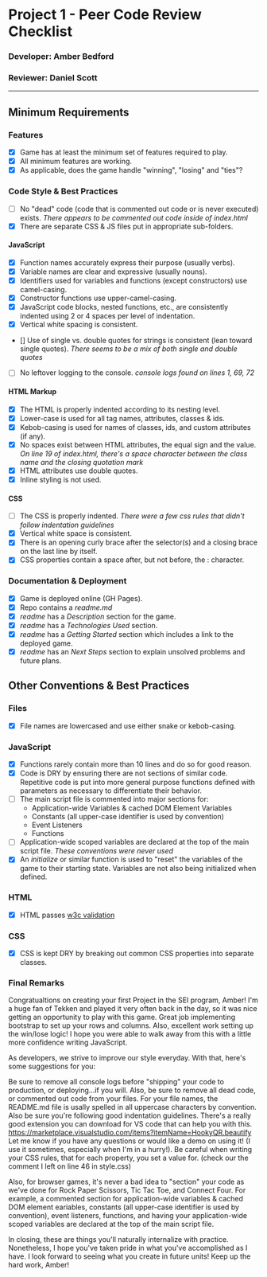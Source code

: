 # Project 1 - Peer Code Review Checklist

### Developer: Amber Bedford
### Reviewer: Daniel Scott
---

## Minimum Requirements

### Features
- [X] Game has at least the minimum set of features required to play.
- [X] All minimum features are working.
- [X] As applicable, does the game handle "winning", "losing" and "ties"?

### Code Style & Best Practices
- [ ] No "dead" code (code that is commented out code or is never executed) exists.
    _There appears to be commented out code inside of index.html_
- [X] There are separate CSS & JS files put in appropriate sub-folders.

#### JavaScript
- [X] Function names accurately express their purpose (usually verbs).
- [X] Variable names are clear and expressive (usually nouns).
- [X] Identifiers used for variables and functions (except constructors) use camel-casing.
- [X] Constructor functions use upper-camel-casing.
- [X] JavaScript code blocks, nested functions, etc., are consistently indented using 2 or 4 spaces per level of indentation.
- [X] Vertical white spacing is consistent.
- [] Use of single vs. double quotes for strings is consistent (lean toward single 
quotes).
    _There seems to be a mix of both single and double quotes_
- [ ] No leftover logging to the console.
     _console logs found on lines 1, 69, 72_

#### HTML Markup
- [X] The HTML is properly indented according to its nesting level.
- [X] Lower-case is used for all tag names, attributes, classes & ids.
- [X] Kebob-casing is used for names of classes, ids, and custom attributes (if any).
- [X] No spaces exist between HTML attributes, the equal sign and the value.
 _On line 19 of index.html, there's a space character between the class name and the closing quotation mark_
- [X] HTML attributes use double quotes.
- [X] Inline styling is not used.

#### CSS
- [ ] The CSS is properly indented.
 _There were a few css rules that didn't follow indentation guidelines_
- [X] Vertical white space is consistent.
- [X] There is an opening curly brace after the selector(s) and a closing brace on the last line by itself.
- [X] CSS properties contain a space after, but not before, the : character.

### Documentation & Deployment
- [X] Game is deployed online (GH Pages).
- [X] Repo contains a _readme.md_
- [X] _readme_ has a _Description_ section for the game.
- [X] _readme_ has a _Technologies Used_ section.
- [X] _readme_ has a _Getting Started_ section which includes a link to the deployed game.
- [X] _readme_ has an _Next Steps_ section to explain unsolved problems and future plans.

## Other Conventions & Best Practices

### Files
- [X] File names are lowercased and use either snake or kebob-casing.

### JavaScript
- [X] Functions rarely contain more than 10 lines and do so for good reason.
- [X] Code is DRY by ensuring there are not sections of similar code.  Repetitive code is put into more general purpose functions defined with parameters as necessary to differentiate their behavior.
- [ ] The main script file is commented into major sections for:
	- Application-wide Variables & cached DOM Element Variables
	- Constants (all upper-case identifier is used by convention)
	- Event Listeners
	- Functions
- [ ] Application-wide scoped variables are declared at the top of the main script file.
    _These conventions were never used_
- [X] An _initialize_ or similar function is used to "reset" the variables of the game to their starting state.  Variables are not also being initialized when defined.

### HTML
- [X] HTML passes [w3c validation](https://validator.w3.org/)

### CSS
- [X] CSS is kept DRY by breaking out common CSS properties into separate classes.


### Final Remarks

Congratualtions on creating your first Project in the SEI program, Amber! I'm a huge fan of Tekken and played it very often back in the day, so it was nice getting an opportunity to play with this game. Great job implementing bootstrap to set up your rows and columns. Also, excellent work setting up the win/lose logic! I hope you were able to walk away from this with a little more confidence writing JavaScript. 

As developers, we strive to improve our style everyday. With that, here's some suggestions for you: 

Be sure to remove all console logs before "shipping" your code to production, or deploying...if you will. Also, be sure to remove all dead code, or commented out code from your files. For your file names, the README.md file is usally spelled in all uppercase characters by convention. Also be sure you're following good indentation guidelines. There's a really good extension you can download for VS code that can help you with this. https://marketplace.visualstudio.com/items?itemName=HookyQR.beautify Let me know if you have any questions or would like a demo on using it! (I use it sometimes, especially when I'm in a hurry!). Be careful when writing your CSS rules, that for each property, you set a value for. (check our the comment I left on line 46 in style.css)

Also, for browser games, it's never a bad idea to "section" your code as we've done for Rock Paper Scissors, Tic Tac Toe, and Connect Four. For example, a commented section for application-wide variables & cached DOM element eariables, constants (all upper-case identifier is used by convention), event listeners, functions, and having your application-wide scoped variables are declared at the top of the main script file.

In closing, these are things you'll naturally internalize with practice. Nonetheless, I hope you've taken pride in what you've accomplished as I have. I look forward to seeing what you create in future units! Keep up the hard work, Amber!


